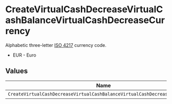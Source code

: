# CreateVirtualCashDecreaseVirtualCashBalanceVirtualCashDecreaseCurrency

Alphabetic three-letter [ISO 4217](https://en.wikipedia.org/wiki/ISO_4217) currency code.
* EUR - Euro


## Values

| Name                                                                        | Value                                                                       |
| --------------------------------------------------------------------------- | --------------------------------------------------------------------------- |
| `CreateVirtualCashDecreaseVirtualCashBalanceVirtualCashDecreaseCurrencyEur` | EUR                                                                         |